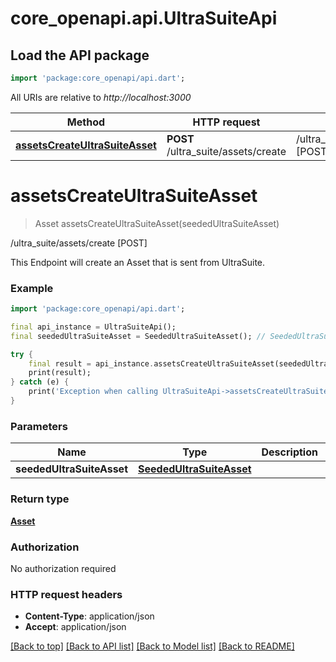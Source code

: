 # core_openapi.api.UltraSuiteApi

## Load the API package
```dart
import 'package:core_openapi/api.dart';
```

All URIs are relative to *http://localhost:3000*

Method | HTTP request | Description
------------- | ------------- | -------------
[**assetsCreateUltraSuiteAsset**](UltraSuiteApi#assetscreateultrasuiteasset) | **POST** /ultra_suite/assets/create | /ultra_suite/assets/create [POST]


# **assetsCreateUltraSuiteAsset**
> Asset assetsCreateUltraSuiteAsset(seededUltraSuiteAsset)

/ultra_suite/assets/create [POST]

This Endpoint will create an Asset that is sent from UltraSuite.

### Example
```dart
import 'package:core_openapi/api.dart';

final api_instance = UltraSuiteApi();
final seededUltraSuiteAsset = SeededUltraSuiteAsset(); // SeededUltraSuiteAsset | 

try {
    final result = api_instance.assetsCreateUltraSuiteAsset(seededUltraSuiteAsset);
    print(result);
} catch (e) {
    print('Exception when calling UltraSuiteApi->assetsCreateUltraSuiteAsset: $e\n');
}
```

### Parameters

Name | Type | Description  | Notes
------------- | ------------- | ------------- | -------------
 **seededUltraSuiteAsset** | [**SeededUltraSuiteAsset**](SeededUltraSuiteAsset)|  | [optional] 

### Return type

[**Asset**](Asset)

### Authorization

No authorization required

### HTTP request headers

 - **Content-Type**: application/json
 - **Accept**: application/json

[[Back to top]](#) [[Back to API list]](../README#documentation-for-api-endpoints) [[Back to Model list]](../README#documentation-for-models) [[Back to README]](../README)

